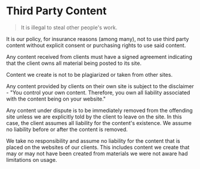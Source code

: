 # Third Party Content

> It is illegal to steal other people's work.

It is our policy, for insurance reasons (among many), not to use third party content without explicit consent or purchasing rights to use said content.

Any content received from clients must have a signed agreement indicating that the client owns all material being posted to its site.

Content we create is not to be plagiarized or taken from other sites.

Any content provided by clients on their own site is subject to the disclaimer - "You control your own content. Therefore, you own all liability associated with the content being on your website."

Any content under dispute is to be immediately removed from the offending site unless we are explicitly told by the client to leave on the site. In this case, the client assumes all liability for the content's existence. We assume no liability before or after the content is removed.

We take no responsibility and assume no liability for the content that is placed on the websites of our clients. This includes content we create that may or may not have been created from materials we were not aware had limitations on usage.

